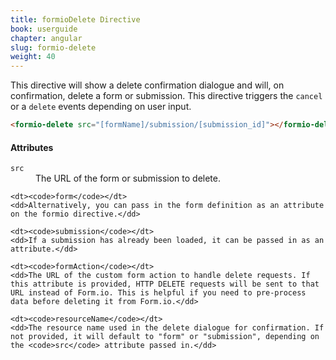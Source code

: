 ```yaml
---
title: formioDelete Directive
book: userguide
chapter: angular
slug: formio-delete
weight: 40
---
```

This directive will show a delete confirmation dialogue and will, on confirmation, delete a form or submission. This directive triggers the `cancel` or a `delete` events depending on user input.

```html
<formio-delete src="[formName]/submission/[submission_id]"></formio-delete>
```

#### Attributes

<dl class="dl-horizontal">
    <dt><code>src</code></dt>
    <dd>The URL of the form or submission to delete.</dd>

    <dt><code>form</code></dt>
    <dd>Alternatively, you can pass in the form definition as an attribute on the formio directive.</dd>

    <dt><code>submission</code></dt>
    <dd>If a submission has already been loaded, it can be passed in as an attribute.</dd>

    <dt><code>formAction</code></dt>
    <dd>The URL of the custom form action to handle delete requests. If this attribute is provided, HTTP DELETE requests will be sent to that URL instead of Form.io. This is helpful if you need to pre-process data before deleting it from Form.io.</dd>

    <dt><code>resourceName</code></dt>
    <dd>The resource name used in the delete dialogue for confirmation. If not provided, it will default to "form" or "submission", depending on the <code>src</code> attribute passed in.</dd>
</dl>

